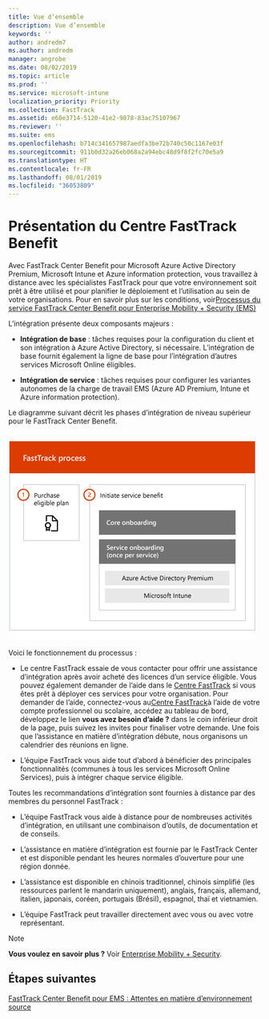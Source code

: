 ```yaml
---
title: Vue d’ensemble
description: Vue d’ensemble
keywords: ''
author: andredm7
ms.author: andredm
manager: angrobe
ms.date: 08/02/2019
ms.topic: article
ms.prod: ''
ms.service: microsoft-intune
localization_priority: Priority
ms.collection: FastTrack
ms.assetid: e60e3714-5120-41e2-9878-83ac75107967
ms.reviewer: ''
ms.suite: ems
ms.openlocfilehash: b714c341657987aedfa3be72b740c50c1167e03f
ms.sourcegitcommit: 911b0d32a26eb068a2a94ebc48d9f8f2fc70e5a9
ms.translationtype: HT
ms.contentlocale: fr-FR
ms.lasthandoff: 08/01/2019
ms.locfileid: "36053809"
---
```

# <a name="fasttrack-center-benefit-overview"></a>Présentation du Centre FastTrack Benefit

Avec FastTrack Center Benefit pour Microsoft Azure Active Directory Premium, Microsoft Intune et Azure information protection, vous travaillez à distance avec les spécialistes FastTrack pour que votre environnement soit prêt à être utilisé et pour planifier le déploiement et l’utilisation au sein de votre organisations. Pour en savoir plus sur les conditions, voir[Processus du service FastTrack Center Benefit pour Enterprise Mobility + Security (EMS)](EMS-fasttrack-process.md)

L’intégration présente deux composants majeurs :

-   **Intégration de base** : tâches requises pour la configuration du client et son intégration à Azure Active Directory, si nécessaire. L’intégration de base fournit également la ligne de base pour l’intégration d’autres services Microsoft Online éligibles.

-   **Intégration de service** : tâches requises pour configurer les variantes autonomes de la charge de travail EMS (Azure AD Premium, Intune et Azure information protection).

Le diagramme suivant décrit les phases d’intégration de niveau supérieur pour le FastTrack Center Benefit.

![Phases d’intégration de haut niveau de l’utilisation de FastTrack Center Benefit](./media/ft-onboarding-process.png)

Voici le fonctionnement du processus :

- Le centre FastTrack essaie de vous contacter pour offrir une assistance d’intégration après avoir acheté des licences d’un service éligible. Vous pouvez également demander de l’aide dans le [Centre FastTrack](https://go.microsoft.com/fwlink/?linkid=780698) si vous êtes prêt à déployer ces services pour votre organisation. Pour demander de l’aide, connectez-vous au[Centre FastTrack](https://go.microsoft.com/fwlink/?linkid=780698)à l’aide de votre compte professionnel ou scolaire, accédez au tableau de bord, développez le lien **vous avez besoin d’aide ?** dans le coin inférieur droit de la page, puis suivez les invites pour finaliser votre demande. Une fois que l’assistance en matière d’intégration débute, nous organisons un calendrier des réunions en ligne.

-   L’équipe FastTrack vous aide tout d’abord à bénéficier des principales fonctionnalités (communes à tous les services Microsoft Online Services), puis à intégrer chaque service éligible.

Toutes les recommandations d’intégration sont fournies à distance par des membres du personnel FastTrack :

-   L’équipe FastTrack vous aide à distance pour de nombreuses activités d’intégration, en utilisant une combinaison d’outils, de documentation et de conseils.

-   L’assistance en matière d’intégration est fournie par le FastTrack Center et est disponible pendant les heures normales d’ouverture pour une région donnée.

-   L’assistance est disponible en chinois traditionnel, chinois simplifié (les ressources parlent le mandarin uniquement), anglais, français, allemand, italien, japonais, coréen, portugais (Brésil), espagnol, thaï et vietnamien.

-   L’équipe FastTrack peut travailler directement avec vous ou avec votre représentant.

> [!NOTE]
> **Vous voulez en savoir plus ?** Voir [Enterprise Mobility + Security](https://www.microsoft.com/cloud-platform/enterprise-mobility).  

## <a name="next-steps"></a>Étapes suivantes

[FastTrack Center Benefit pour EMS : Attentes en matière d’environnement source](EMS-source-environment-expectations.md)

